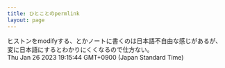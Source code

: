 ```yaml
---
title: ひとことのpermlink
layout: page
---
```

<div class="box" dt="1674728144090">
  ヒストンをmodifyする、とかノートに書くのは日本語不自由な感じがあるが、変に日本語にするとわかりにくくなるので仕方ない。
  <div class="content is-small">Thu Jan 26 2023 19:15:44 GMT+0900 (Japan Standard Time)</div>
</div>